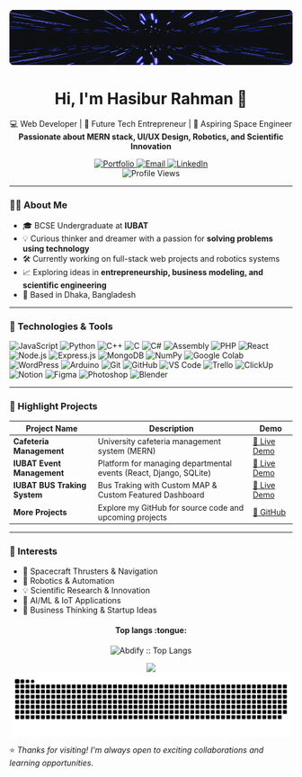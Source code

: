 <p align="center">
  <img src="https://github.com/inbox-hasibur/inbox-hasibur/blob/main/banner.gif" alt="Banner GIF" />
</p>
<h1 align="center">Hi, I'm Hasibur Rahman 👋</h1>
<p align="center">
  💻 Web Developer | 🚀 Future Tech Entrepreneur | 🌙 Aspiring Space Engineer<br/>
  <strong>Passionate about MERN stack, UI/UX Design, Robotics, and Scientific Innovation</strong>
</p>
<p align="center">
  <a href="https://hasibur.liveblog365.com">
    <img src="https://img.shields.io/badge/Portfolio-hasibur.liveblog365.com-3d00cc?style=flat&logo=firefox" alt="Portfolio" />
  </a>
  <a href="mailto:inbox.hasibur.rahman@gmail.com">
    <img src="https://img.shields.io/badge/Email-inbox.hasibur.rahman@gmail.com-3d00cc?style=flat&logo=gmail" alt="Email" />
  </a>
  <a href="https://www.linkedin.com/in/inboxhasibur/">
    <img src="https://img.shields.io/badge/LinkedIn-Hasibur_Rahman-3d00cc?style=flat&logo=linkedin" alt="LinkedIn" />
  </a><br>
  <img src="https://komarev.com/ghpvc/?username=inbox-hasibur&label=Profile+Views&color=3d00cc&style=flat" alt="Profile Views"/>
</p>

---

### 👨‍💻 About Me

- 🎓 BCSE Undergraduate at **IUBAT**
- 💡 Curious thinker and dreamer with a passion for **solving problems using technology**
- 🛠️ Currently working on full-stack web projects and robotics systems
- 📈 Exploring ideas in **entrepreneurship, business modeling, and scientific engineering**
- 📍 Based in Dhaka, Bangladesh

---

### 🧰 Technologies & Tools

![JavaScript](https://img.shields.io/badge/-JavaScript-3d00cc?style=flat&logo=javascript&logoColor=white)
![Python](https://img.shields.io/badge/-Python-3d00cc?style=flat&logo=python&logoColor=white)
![C++](https://img.shields.io/badge/-C++-3d00cc?style=flat&logo=cplusplus&logoColor=white)
![C](https://img.shields.io/badge/-C-3d00cc?style=flat&logo=c&logoColor=white)
![C#](https://img.shields.io/badge/-C%23-3d00cc?style=flat&logo=c-sharp&logoColor=white)
![Assembly](https://img.shields.io/badge/-Assembly-3d00cc?style=flat&logo=assembler&logoColor=white)
![PHP](https://img.shields.io/badge/-PHP-3d00cc?style=flat&logo=php&logoColor=white)
![React](https://img.shields.io/badge/-React-3d00cc?style=flat&logo=react&logoColor=white)
![Node.js](https://img.shields.io/badge/-Node.js-3d00cc?style=flat&logo=node.js&logoColor=white)
![Express.js](https://img.shields.io/badge/-Express.js-3d00cc?style=flat&logo=express&logoColor=white)
![MongoDB](https://img.shields.io/badge/-MongoDB-3d00cc?style=flat&logo=mongodb&logoColor=white)
![NumPy](https://img.shields.io/badge/-NumPy-3d00cc?style=flat&logo=numpy&logoColor=white)
![Google Colab](https://img.shields.io/badge/-Colab-3d00cc?style=flat&logo=googlecolab&logoColor=white)
![WordPress](https://img.shields.io/badge/-WordPress-3d00cc?style=flat&logo=wordpress&logoColor=white)
![Arduino](https://img.shields.io/badge/-Arduino-3d00cc?style=flat&logo=arduino&logoColor=white)
![Git](https://img.shields.io/badge/-Git-3d00cc?style=flat&logo=git&logoColor=white)
![GitHub](https://img.shields.io/badge/-GitHub-3d00cc?style=flat&logo=github&logoColor=white)
![VS Code](https://img.shields.io/badge/-VSCode-3d00cc?style=flat&logo=visual-studio-code&logoColor=white)
![Trello](https://img.shields.io/badge/-Trello-3d00cc?style=flat&logo=trello&logoColor=white)
![ClickUp](https://img.shields.io/badge/-ClickUp-3d00cc?style=flat&logo=clickup&logoColor=white)
![Notion](https://img.shields.io/badge/-Notion-3d00cc?style=flat&logo=notion&logoColor=white)
![Figma](https://img.shields.io/badge/-Figma-3d00cc?style=flat&logo=figma&logoColor=white)
![Photoshop](https://img.shields.io/badge/-Photoshop-3d00cc?style=flat&logo=adobephotoshop&logoColor=white)
![Blender](https://img.shields.io/badge/-Blender-3d00cc?style=flat&logo=blender&logoColor=white)

---

### 🌟 Highlight Projects

| Project Name | Description | Demo |
| ------------ | ----------- | ---- |
| **Cafeteria Management** | University cafeteria management system (MERN) | [🔗 Live Demo](https://iubat-lemonlime.vercel.app/) |
| **IUBAT Event Management** | Platform for managing departmental events (React, Django, SQLite) | [🔗 Live Demo](https://iubat-events.vercel.app/) |
| **IUBAT BUS Traking System** | Bus Traking with Custom MAP & Custom Featured Dashboard | [🔗 Live Demo](https://ubus.vercel.app/) |
| **More Projects** | Explore my GitHub for source code and upcoming projects | [🔗 GitHub](https://github.com/inbox-hasibur?tab=repositories) |

---

### 🚀 Interests

- 🚀 Spacecraft Thrusters & Navigation
- 🤖 Robotics & Automation
- 💡 Scientific Research & Innovation
- 🧠 AI/ML & IoT Applications
- 💼 Business Thinking & Startup Ideas

<h4 align="center">Top langs :tongue:</h4>

<p align="center"><img src="https://github-readme-stats.vercel.app/api/top-langs/?username=inbox-hasibur&langs_count=10&theme=tokyonight&layout=compact" alt="Abdify :: Top Langs" /></p>
<div align="center">
	<img src="https://cdn.jsdelivr.net/gh/holic-x/holic-x/assets/github-contribution-grid-snake.svg" />
</div>
<picture>
  <source media="(prefers-color-scheme: dark)" srcset="https://raw.githubusercontent.com/holic-x/holic-x/output/github-contribution-grid-snake-dark.svg">
  <source media="(prefers-color-scheme: light)" srcset="https://raw.githubusercontent.com/holic-x/holic-x/output/github-contribution-grid-snake.svg">
  <img alt="github contribution grid snake animation" src="https://raw.githubusercontent.com/adorabled4/adorabled4/output/github-contribution-grid-snake.svg">
</picture>


⭐ *Thanks for visiting! I'm always open to exciting collaborations and learning opportunities.*

